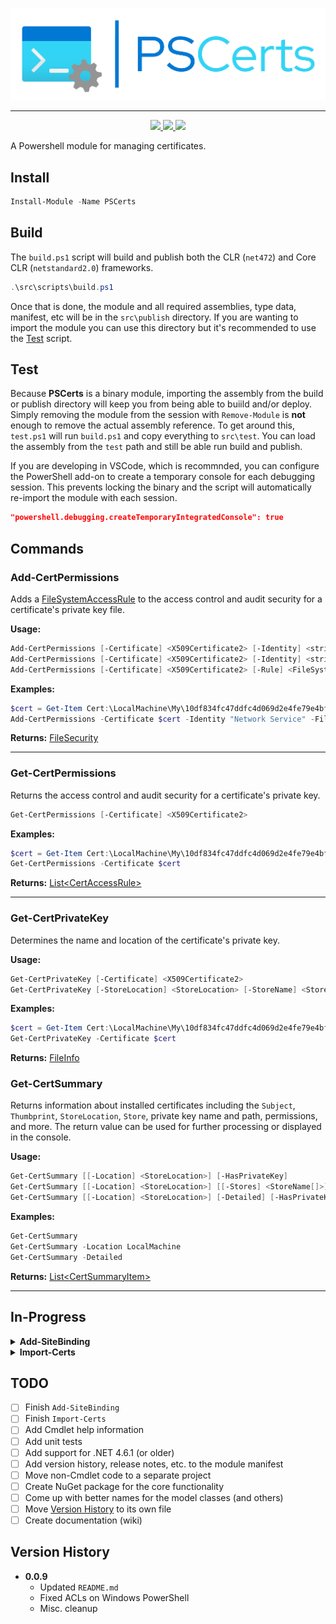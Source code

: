 ﻿<p align="center">
  <img src="images/PSCerts_header_color.png" />
</p>

<hr>

<p align="center">
  <a href="https://www.powershellgallery.com/packages/PSCerts">
    <img src="https://img.shields.io/powershellgallery/p/PSCerts?color=blueviolet&label=PSCerts&logo=powershell&style=for-the-badge"/>
  </a>
  <a href="https://www.powershellgallery.com/packages/PSCerts">
    <img src="https://img.shields.io/powershellgallery/v/PSCerts?color=blue&logo=nuget&style=for-the-badge"/>
  </a>
  <a href="https://www.powershellgallery.com/api/v2/package/PSCerts/0.0.3">
    <img src="https://img.shields.io/powershellgallery/dt/PSCerts?style=for-the-badge&color=blue"/>
  </a>
</p>

A Powershell module for managing certificates.

## Install

```powershell
Install-Module -Name PSCerts
```

## Build

The `build.ps1` script will build and publish both the CLR (`net472`) and Core CLR (`netstandard2.0`) frameworks.

```powershell
.\src\scripts\build.ps1
```

Once that is done, the module and all required assemblies, type data, manifest, etc will be in the `src\publish` directory. If you are wanting to import the module you can use this directory but it's recommended to use the [Test](#test) script.

## Test

Because **PSCerts** is a binary module, importing the assembly from the build or publish directory will keep you from being able to buiild and/or deploy. Simply removing the module from the session with `Remove-Module` is **not** enough to remove the actual assembly reference. To get around this, `test.ps1` will run `build.ps1` and copy everything to `src\test`. You can load the assembly from the `test` path and still be able run build and publish.

If you are developing in VSCode, which is recommnded, you can configure the PowerShell add-on to create a temporary console for each debugging session. This prevents locking the binary and the script will automatically re-import the module with each session.

```json
"powershell.debugging.createTemporaryIntegratedConsole": true
```

## Commands

### Add-CertPermissions

Adds a [FileSystemAccessRule](https://learn.microsoft.com/en-us/dotnet/api/system.security.accesscontrol.filesystemaccessrule) to the access control and audit security for a certificate's private key file.

**Usage:**

```powershell
Add-CertPermissions [-Certificate] <X509Certificate2> [-Identity] <string> [-FileSystemRights] <FileSystemRights> [-AccessType] <AccessControlType>
Add-CertPermissions [-Certificate] <X509Certificate2> [-Identity] <string> [-FileSystemRights] <FileSystemRights> [-Deny]
Add-CertPermissions [-Certificate] <X509Certificate2> [-Rule] <FileSystemAccessRule>
```

**Examples:**

```powershell
$cert = Get-Item Cert:\LocalMachine\My\10df834fc47ddfc4d069d2e4fe79e4bf1d6d4dae
Add-CertPermissions -Certificate $cert -Identity "Network Service" -FileSystemRights FullControl -AccessType Allow
```

**Returns:** [FileSecurity](https://learn.microsoft.com/en-us/dotnet/api/system.security.accesscontrol.filesecurity?view=net-7.0)

---

### Get-CertPermissions

Returns the access control and audit security for a certificate's private key.

```powershell
Get-CertPermissions [-Certificate] <X509Certificate2>
```

**Examples:**

```powershell
$cert = Get-Item Cert:\LocalMachine\My\10df834fc47ddfc4d069d2e4fe79e4bf1d6d4dae
Get-CertPermissions -Certificate $cert
```

**Returns:** [List\<CertAccessRule>](./src/PSCerts/Models/CertAccessRule.cs)

---

### Get-CertPrivateKey

Determines the name and location of the certificate's private key.

**Usage:**

```powershell
Get-CertPrivateKey [-Certificate] <X509Certificate2>
Get-CertPrivateKey [-StoreLocation] <StoreLocation> [-StoreName] <StoreName> [-Key] <string> [-FindType] <X509FindType>
```

**Examples:**

```powershell
$cert = Get-Item Cert:\LocalMachine\My\10df834fc47ddfc4d069d2e4fe79e4bf1d6d4dae
Get-CertPrivateKey -Certificate $cert
```

**Returns:** [FileInfo](https://learn.microsoft.com/en-us/dotnet/api/system.io.fileinfo?view=net-7.0)

### Get-CertSummary

Returns information about installed certificates including the `Subject`, `Thumbprint`, `StoreLocation`, `Store`, private key name and path, permissions, and more. The return value can be used for further processing or displayed in the console.

**Usage:**

```powershell
Get-CertSummary [[-Location] <StoreLocation>] [-HasPrivateKey]
Get-CertSummary [[-Location] <StoreLocation>] [[-Stores] <StoreName[]>] [-HasPrivateKey]
Get-CertSummary [[-Location] <StoreLocation>] [-Detailed] [-HasPrivateKey]
```

**Examples:**

```powershell
Get-CertSummary
Get-CertSummary -Location LocalMachine
Get-CertSummary -Detailed
```

**Returns:** [List\<CertSummaryItem>](/src/PSCerts/Models/Summary/CertSummaryItem.cs)

---

## In-Progress

<details>
  <summary><b>Add-SiteBinding</b></summary>

Adds a new or updates an existing IIS site's binding.

TODO: Consider renaming the noun and using the `Set` verb instead of `Add`.

</details>

<details>
  <summary><b>Import-Certs</b></summary>

**certfile (Required):** The path to a certificate file
**stores (Required):** One or more stores the certificate will be imported to
**permissions:** File permissions for the private key (Optional)
**password:** The password for the certificate.

The `type` indicates how to handle the `value` property (see below).

- Type: `text`
  - The <strong>value</strong> is the password. <i>(Not recommended)</i>
  - [Example](/docs/examples/ImportCerts/basic.json)
- Type: `file`
  - The <strong>value</strong> is the path to a file that contains the password.
  - [Example](/docs/examples/ImportCerts/passwordFromFile.json)
- Type: `env`
  - The <strong>value</strong> is the name of an environment variable containing the password.
  - [Example](/docs/examples/ImportCerts/passwordFromEnv.json)

</details>

## TODO

- [ ] Finish `Add-SiteBinding`
- [ ] Finish `Import-Certs`
- [ ] Add Cmdlet help information
- [ ] Add unit tests
- [ ] Add support for .NET 4.6.1 (or older)
- [ ] Add version history, release notes, etc. to the module manifest
- [ ] Move non-Cmdlet code to a separate project
- [ ] Create NuGet package for the core functionality
- [ ] Come up with better names for the model classes (and others)
- [ ] Move [Version History](#version-history) to its own file
- [ ] Create documentation (wiki)

## Version History

- **0.0.9**
  - Updated `README.md`
  - Fixed ACLs on Windows PowerShell
  - Misc. cleanup

